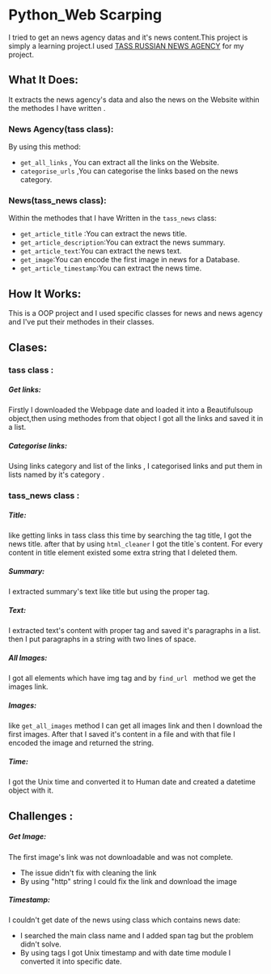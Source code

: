 # Python_Web Scarping
I tried to get an news agency datas and it's news content.This project is simply a learning project.I used [TASS RUSSIAN NEWS AGENCY](https://tass.com/) for my project.
## What It Does:
It extracts the news agency's data and also the news on the Website within the methodes I have written .
### News Agency(tass class):
By using this method:
- `get_all_links` , You can extract all the links on the Website.
- `categorise_urls` ,You can  categorise the links based on the news category.

### News(tass_news class):
Within the methodes that I have Written in the `tass_news` class:
- `get_article_title` :You can extract the news title.
- `get_article_description`:You can extract the news summary.
- `get_article_text`:You can extract the news text.
- `get_image`:You can encode the first image in news for a Database.
- `get_article_timestamp`:You can extract the news time. 

## How It Works:
This is a OOP project and I  used specific classes for news and news agency and I've put their methodes in their classes.
## Clases:
### tass class :
##### Get links:
Firstly I downloaded  the Webpage date and loaded it into a Beautifulsoup object,then using methodes from that object I got all the links and saved it in a list.
##### Categorise links:
Using links category and list of the links , I categorised links and put them in lists named by it's category . 
### tass_news class :
##### Title:
like getting links in tass class this time by searching the tag title, I got the news title. after that by using `html_cleaner` I got the title`s content.
For every content in title element existed some extra string that I deleted them.
##### Summary:
I extracted summary's text like title but using the proper tag.
##### Text:
I extracted text's content with proper tag and saved it's paragraphs in a list.
then I put paragraphs in a string with two lines of space.
##### All Images:
I got all elements which have img tag and by `find_url ` method we get the images link.
##### Images:
like `get_all_images` method I can get all images link and then I download the first images. After that I saved it's content in a file and with that file I encoded the image and returned the string.
##### Time:
I got the Unix time and converted it to Human date and created a datetime object with it.
## Challenges :
##### Get Image:
The first image's link was not downloadable and was not complete.
- The issue didn't fix with cleaning the link 
- By using "http" string I could fix the link and download the image
##### Timestamp:
I couldn't get date of the news using class which contains news date:
- I searched the main class name and I added span tag but the problem didn't solve.
- By using tags I got Unix timestamp and with date time module I converted it into specific date.
